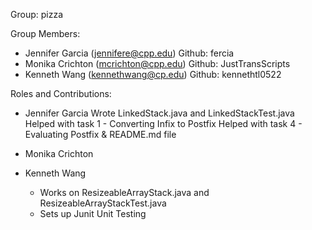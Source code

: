 Group: pizza

Group Members:
- Jennifer Garcia (jennifere@cpp.edu) Github: fercia
- Monika Crichton (mcrichton@cpp.edu) Github: JustTransScripts
- Kenneth Wang (kennethwang@cp.edu) Github: kennethtl0522

Roles and Contributions:

- Jennifer Garcia
Wrote LinkedStack.java and LinkedStackTest.java
Helped with task 1 - Converting Infix to Postfix
Helped with task 4 - Evaluating Postfix & README.md file

- Monika Crichton


- Kenneth Wang
  - Works on ResizeableArrayStack.java and ResizeableArrayStackTest.java
  - Sets up Junit Unit Testing
